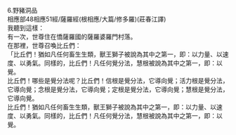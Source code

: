 6.野豬洞品  
相應部48相應51經/薩羅經(根相應/大篇/修多羅)(莊春江譯)  
我聽到這樣：  
有一次，世尊住在憍薩羅國的薩羅婆羅門村落。  
在那裡，世尊召喚比丘們：  
「比丘們！猶如凡任何畜生生類，獸王獅子被說為其中之第一，即：以力量、以速度、以勇氣。同樣的，比丘們！凡任何覺分法，慧根被說為其中之第一，即：以覺。  
比丘們！哪些是覺分法呢？比丘們！信根是覺分法，它導向覺；活力根是覺分法，它導向覺；念根是覺分法，它導向覺；定根是覺分法，它導向覺；慧根是覺分法，它導向覺。  
比丘們！猶如凡任何畜生生類，獸王獅子被說為其中之第一，即：以力量、以速度、以勇氣。同樣的，比丘們！凡任何覺分法，慧根被說為其中之第一，即：以覺。  
  
  
